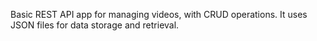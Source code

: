 Basic REST API app for managing videos, with CRUD operations. It uses JSON files for data storage and retrieval.

